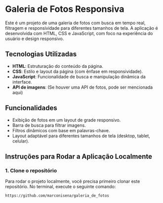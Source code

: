 # Galeria de Fotos Responsiva

Este é um projeto de uma galeria de fotos com busca em tempo real, filtragem e responsividade para diferentes tamanhos de tela. A aplicação é desenvolvida com HTML, CSS e JavaScript, com foco na experiência do usuário e design responsivo.

## Tecnologias Utilizadas

- **HTML**: Estruturação do conteúdo da página.
- **CSS**: Estilo e layout da página (com ênfase em responsividade).
- **JavaScript**: Funcionalidade de busca e manipulação dinâmica da interface.
- **API de imagens**: (Se houver uma API de fotos, pode ser mencionada aqui)

## Funcionalidades

- Exibição de fotos em um layout de grade responsivo.
- Barra de busca para filtrar imagens.
- Filtros dinâmicos com base em palavras-chave.
- Layout adaptável para diferentes tamanhos de tela (desktop, tablet, celular).

## Instruções para Rodar a Aplicação Localmente

### 1. Clone o repositório

Para rodar o projeto localmente, você precisa primeiro clonar este repositório. No terminal, execute o seguinte comando:

```bash
https://github.com/marconisena/galeria_de_fotos

